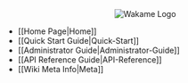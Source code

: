 <div align="center">
<img src="http://sphughes.github.io/wakame-vdc/img/wakame-logo-140.png" alt="Wakame Logo" />
</div>

  
- [[Home Page|Home]]  
- [[Quick Start Guide|Quick-Start]]  
- [[Administrator Guide|Administrator-Guide]]    
- [[API Reference Guide|API-Reference]]  
- [[Wiki Meta Info|Meta]] 